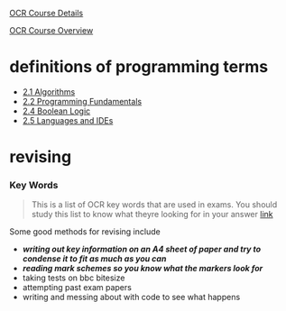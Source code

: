 [OCR Course Details](https://www.ocr.org.uk/Images/558027-specification-gcse-computer-science-j277.pdf#GCSE_Comp_Sci_J277_Spec_v2.2.indd%3A.85236%3A1321)

[OCR Course Overview](https://isaaccomputerscience.org/topics/gcse?examBoard=all&stage=all#ocr)

# definitions of programming terms
- [2.1 Algorithms](https://github.com/zycobyte/definitions/blob/master/2.1%20Algorithms.md)
- [2.2 Programming Fundamentals](https://github.com/zycobyte/definitions/blob/master/2.2%20Programming%20Fundamentals.md)
- [2.4 Boolean Logic](https://github.com/zycobyte/definitions/blob/master/2.4%20Boolean%20Logic.md)
- [2.5 Languages and IDEs](https://github.com/zycobyte/definitions/blob/master/2.5%20Languages%20and%20IDEs.md)

# revising
### Key Words
> This is a list of OCR key words that are used in exams. You should study this list to know what theyre looking for in your answer
[link](https://www.ocr.org.uk/Images/558027-specification-gcse-computer-science-j277.pdf#GCSE_Comp_Sci_J277_Spec_v2.2.indd%3A.85406%3A1351)

Some good methods for revising include
- ***writing out key information on an A4 sheet of paper and try to condense it to fit as much as you can***
- ***reading mark schemes so you know what the markers look for***
- taking tests on bbc bitesize
- attempting past exam papers
- writing and messing about with code to see what happens
